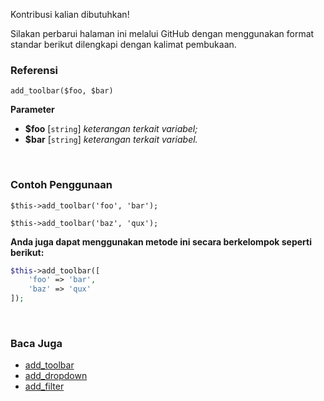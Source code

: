 Kontribusi kalian dibutuhkan!

Silakan perbarui halaman ini melalui GitHub dengan menggunakan format standar berikut dilengkapi dengan kalimat pembukaan.

### Referensi
`add_toolbar($foo, $bar)`

**Parameter**
* **$foo** [`string`] *keterangan terkait variabel;*
* **$bar** [`string`] *keterangan terkait variabel.*

&nbsp;

### Contoh Penggunaan
`$this->add_toolbar('foo', 'bar');`

`$this->add_toolbar('baz', 'qux');`

**Anda juga dapat menggunakan metode ini secara berkelompok seperti berikut:**
```php
$this->add_toolbar([
    'foo' => 'bar',
    'baz' => 'qux'
]);
```

&nbsp;

### Baca Juga
* [add_toolbar](./add_toolbar)
* [add_dropdown](./add_dropdown)
* [add_filter](./add_filter)
